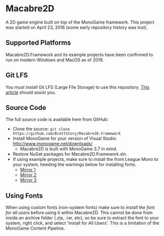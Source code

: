 # Macabre2D

A 2D game engine built on top of the MonoGame framework. This project was started on April 23, 2016 (some early repository history was lost).

## Supported Platforms

Macabre2D.Framework and its example projects have been confirmed to run on modern Windows and MacOS as of 2019.

## Git LFS

You must install Git LFS (Large File Storage) to use this repository. [This article](https://help.github.com/en/articles/installing-git-large-file-storage) should assist you.

## Source Code

The full source code is available here from GitHub:

* Clone the source: `git clone https://github.com/BrettStory/Macabre2D.Framework`
* Install MonoGame for your version of Visual Studio: http://www.monogame.net/downloads/
    * Macabre2D is built with MonoGame 3.7 in mind.
* Restore NuGet packages for Macabre2D.Framework.sln.
* If using example projects, make sure to install the front League Mono to your system, heeding the warnings below for installing fonts.
    * [Mirror 1](https://www.theleagueofmoveabletype.com/league-mono)
    * [Mirror 2](https://github.com/theleagueof/league-mono)
    * [Mirror 3](https://github.com/BrettStory/league-mono)

## Using Fonts
 
When using custom fonts (non-system fonts) make sure to *install the font for all users* before using it within Macabre2D. This cannot be done from inside an archive folder (.zip, .rar, etc), so be sure to extract the font to your system, right click, and select 'Install for All Users'.  This is a limitation of the MonoGame Content Pipeline.